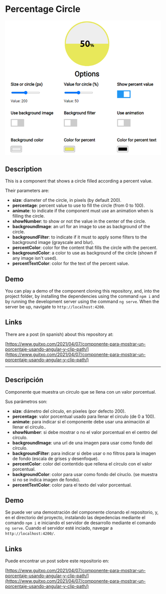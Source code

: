 # Percentage Circle

![Example image](./example.png)

## Description

This is a component that shows a circle filled according a percent value.

Their parameters are:

* **size**: diameter of the circle, in pixels (by default 200).
* **percentage**: percent value to use to fill the circle (from 0 to 100).
* **animate**: to indicate if the component must use an animation when is filling the circle.
* **showNumber**: to show or not the value in the center of the circle.
* **backgroundImage**: an url for an image to use as background of the circle.
* **backgroundFilter**: to indicate if it must to apply some filters to the background image (grayscale and blur).
* **percentColor**: color for the content that fills the circle with the percent.
* **backgroundColor**: a color to use as background of the circle (shown if any image isn't used).
* **percentTextColor**: color for the text of the percent value.

## Demo

You can play a demo of the component cloning this repository, and, into the project folder, by installing the dependencies using the command `npm i` and by running the development server using the command `ng serve`. When the server be up, navigate to `http://localhost:4200`.

## Links

There are a post (in spanish) about this repository at:

[https://www.guitxo.com/2021/04/07/componente-para-mostrar-un-porcentaje-usando-angular-y-clip-path/](https://www.guitxo.com/2021/04/07/componente-para-mostrar-un-porcentaje-usando-angular-y-clip-path/)

---

## Descripción

Componente que muestra un circulo que se llena con un valor porcentual.

Sus parámetros son:

* **size**: diámetro del círculo, en pixeles (por defecto 200).
* **percentage**: valor porcentual usado para llenar el circulo (de 0 a 100).
* **animate**: para indicar si el componente debe usar una animación al llenar el círculo..
* **showNumber**: si debe mostrar o no el valor porcentual en el centro del círculo.
* **backgroundImage**: una url de una imagen para usar como fondo del círculo.
* **backgroundFilter**: para indicar si debe usar o no filtros para la imagen de fondo (escala de grises y desenfoque).
* **percentColor**: color del contentido que rellena el círculo con el valor porcentual.
* **backgroundColor**: color para usar como fondo del círuclo. (se muestra si no se indica imagen de fondo).
* **percentTextColor**: color para el texto del valor porcentual.

## Demo

Se puede ver una demostración del componente clonando el repositorio, y, en el directorio del proyecto, instalando las depedencias mediante el comando `npm i` e iniciando el servidor de desarrollo mediante el comando `ng serve`. Cuando el servidor esté inciado, navegar a `http://localhost:4200/`.

## Links

Puede encontrar un post sobre este repositorio en:

[https://www.guitxo.com/2021/04/07/componente-para-mostrar-un-porcentaje-usando-angular-y-clip-path/](https://www.guitxo.com/2021/04/07/componente-para-mostrar-un-porcentaje-usando-angular-y-clip-path/)

